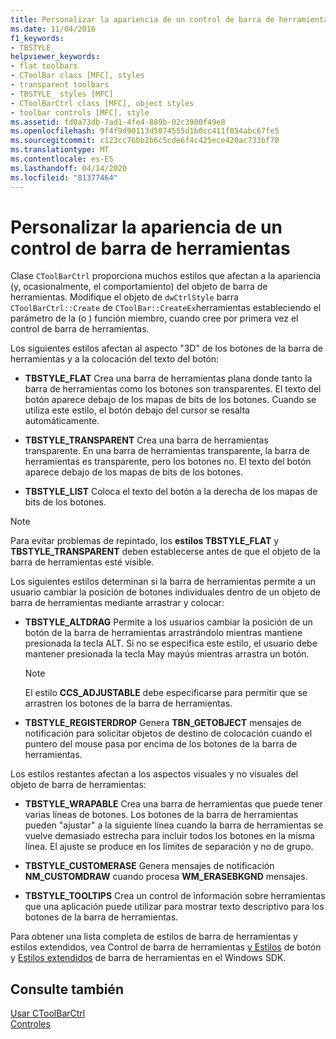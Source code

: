 ```yaml
---
title: Personalizar la apariencia de un control de barra de herramientas
ms.date: 11/04/2016
f1_keywords:
- TBSTYLE_
helpviewer_keywords:
- flat toolbars
- CToolBar class [MFC], styles
- transparent toolbars
- TBSTYLE_ styles [MFC]
- CToolBarCtrl class [MFC], object styles
- toolbar controls [MFC], style
ms.assetid: fd0a73db-7ad1-4fe4-889b-02c3980f49e8
ms.openlocfilehash: 9f4f9d90113d5074555d1b0cc411f854abc67fe5
ms.sourcegitcommit: c123cc76bb2b6c5cde6f4c425ece420ac733bf70
ms.translationtype: MT
ms.contentlocale: es-ES
ms.lasthandoff: 04/14/2020
ms.locfileid: "81377464"
---
```

# <a name="customizing-the-appearance-of-a-toolbar-control"></a>Personalizar la apariencia de un control de barra de herramientas

Clase `CToolBarCtrl` proporciona muchos estilos que afectan a la apariencia (y, ocasionalmente, el comportamiento) del objeto de barra de herramientas. Modifique el objeto de `dwCtrlStyle` barra `CToolBarCtrl::Create` de `CToolBar::CreateEx`herramientas estableciendo el parámetro de la (o ) función miembro, cuando cree por primera vez el control de barra de herramientas.

Los siguientes estilos afectan al aspecto "3D" de los botones de la barra de herramientas y a la colocación del texto del botón:

- **TBSTYLE_FLAT** Crea una barra de herramientas plana donde tanto la barra de herramientas como los botones son transparentes. El texto del botón aparece debajo de los mapas de bits de los botones. Cuando se utiliza este estilo, el botón debajo del cursor se resalta automáticamente.

- **TBSTYLE_TRANSPARENT** Crea una barra de herramientas transparente. En una barra de herramientas transparente, la barra de herramientas es transparente, pero los botones no. El texto del botón aparece debajo de los mapas de bits de los botones.

- **TBSTYLE_LIST** Coloca el texto del botón a la derecha de los mapas de bits de los botones.

> [!NOTE]
> Para evitar problemas de repintado, los **estilos TBSTYLE_FLAT** y **TBSTYLE_TRANSPARENT** deben establecerse antes de que el objeto de la barra de herramientas esté visible.

Los siguientes estilos determinan si la barra de herramientas permite a un usuario cambiar la posición de botones individuales dentro de un objeto de barra de herramientas mediante arrastrar y colocar:

- **TBSTYLE_ALTDRAG** Permite a los usuarios cambiar la posición de un botón de la barra de herramientas arrastrándolo mientras mantiene presionada la tecla ALT. Si no se especifica este estilo, el usuario debe mantener presionada la tecla May mayús mientras arrastra un botón.

    > [!NOTE]
    >  El estilo **CCS_ADJUSTABLE** debe especificarse para permitir que se arrastren los botones de la barra de herramientas.

- **TBSTYLE_REGISTERDROP** Genera **TBN_GETOBJECT** mensajes de notificación para solicitar objetos de destino de colocación cuando el puntero del mouse pasa por encima de los botones de la barra de herramientas.

Los estilos restantes afectan a los aspectos visuales y no visuales del objeto de barra de herramientas:

- **TBSTYLE_WRAPABLE** Crea una barra de herramientas que puede tener varias líneas de botones. Los botones de la barra de herramientas pueden "ajustar" a la siguiente línea cuando la barra de herramientas se vuelve demasiado estrecha para incluir todos los botones en la misma línea. El ajuste se produce en los límites de separación y no de grupo.

- **TBSTYLE_CUSTOMERASE** Genera mensajes de notificación **NM_CUSTOMDRAW** cuando procesa **WM_ERASEBKGND** mensajes.

- **TBSTYLE_TOOLTIPS** Crea un control de información sobre herramientas que una aplicación puede utilizar para mostrar texto descriptivo para los botones de la barra de herramientas.

Para obtener una lista completa de estilos de barra de herramientas y estilos extendidos, vea Control de barra de herramientas [y Estilos](/windows/win32/Controls/toolbar-control-and-button-styles) de botón y [Estilos extendidos](/windows/win32/Controls/toolbar-extended-styles) de barra de herramientas en el Windows SDK.

## <a name="see-also"></a>Consulte también

[Usar CToolBarCtrl](../mfc/using-ctoolbarctrl.md)<br/>
[Controles](../mfc/controls-mfc.md)
